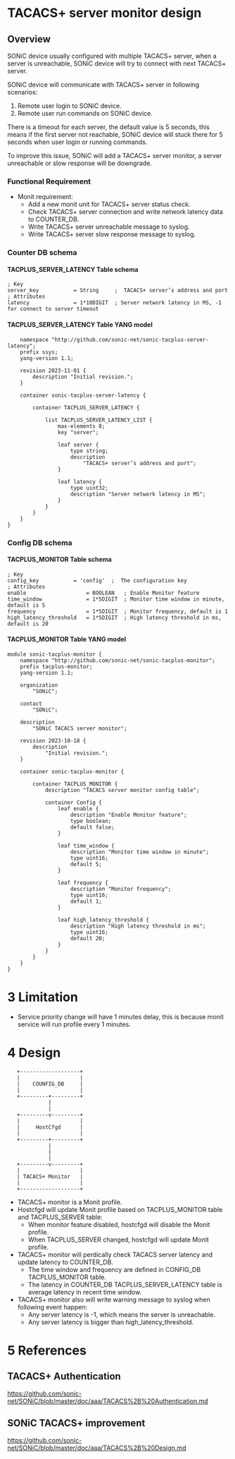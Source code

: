# TACACS+ server monitor design

## Overview

SONiC device usually configured with multiple TACACS+ server, when a server is unreachable, SONiC device will try to connect with next TACACS+ server.

SONiC device will communicate with TACACS+ server in following scenarios:
1. Remote user login to SONiC device.
2. Remote user run commands on SONiC device.

There is a timeout for each server, the default value is 5 seconds, this means if the first server not reachable, SONiC device will stuck there for 5 seconds when user login or running commands.

To improve this issue, SONiC will add a TACACS+ server monitor, a server unreachable or slow response will be downgrade.

### Functional Requirement
- Monit requirement:
    - Add a new monit unit for TACACS+ server status check.
    - Check TACACS+ server connection and write network latency data to COUNTER_DB.
    - Write TACACS+ server unreachable message to syslog.
    - Write TACACS+ server slow response message to syslog.

### Counter DB schema
#### TACPLUS_SERVER_LATENCY Table schema
```
; Key
server_key           = String     ;  TACACS+ server’s address and port
; Attributes
latency              = 1*10DIGIT  ; Server network latency in MS, -1 for connect to server timeout
```

#### TACPLUS_SERVER_LATENCY Table YANG model
```yangmodule sonic-tacplus-server-latency {
    namespace "http://github.com/sonic-net/sonic-tacplus-server-latency";
    prefix ssys;
    yang-version 1.1;

    revision 2023-11-01 {
        description "Initial revision.";
    }

    container sonic-tacplus-server-latency {

        container TACPLUS_SERVER_LATENCY {

            list TACPLUS_SERVER_LATENCY_LIST {
                max-elements 8;
                key "server";

                leaf server {
                    type string;
                    description
                        "TACACS+ server’s address and port";
                }

                leaf latency {
                    type uint32;
                    description "Server network latency in MS";
                }
            }
        }
    }
}
```

### Config DB schema
#### TACPLUS_MONITOR Table schema
```
; Key
config_key           = 'config'  ;  The configuration key
; Attributes
enable                   = BOOLEAN   ; Enable Monitor feature
time_window              = 1*5DIGIT  ; Monitor time window in minute, default is 5
frequency                = 1*5DIGIT  ; Monitor frequency, default is 1
high_latency_threshold   = 1*5DIGIT  ; High latency threshold in ms, default is 20
```

#### TACPLUS_MONITOR Table YANG model
```yang
module sonic-tacplus-monitor {
    namespace "http://github.com/sonic-net/sonic-tacplus-monitor";
    prefix tacplus-monitor;
    yang-version 1.1;

    organization
        "SONiC";

    contact
        "SONiC";

    description
        "SONiC TACACS server monitor";

    revision 2023-10-18 {
        description
            "Initial revision.";
    }

    container sonic-tacplus-monitor {

        container TACPLUS_MONITOR {
            description "TACACS server monitor config table";

            container Config {
                leaf enable {
                    description "Enable Monitor feature";
                    type boolean;
                    default false;
                }

                leaf time_window {
                    description "Monitor time window in minute";
                    type uint16;
                    default 5;
                }

                leaf frequency {
                    description "Monitor frequency";
                    type uint16;
                    default 1;
                }

                leaf high_latency_threshold {
                    description "High latency threshold in ms";
                    type uint16;
                    default 20;
                }
            }
        }
    }
}
```

# 3 Limitation

- Service priority change will have 1 minutes delay, this is because monit service will run profile every 1 minutes.

# 4 Design

```
   +-------------------+
   |                   |
   |    COUNFIG_DB     |
   |                   |
   +---------+---------+
             |
             |
   +---------v---------+
   |                   |
   |     HostCfgd      |
   |                   |
   +---------+---------+
             |
             |
             |
   +---------v---------+
   |                   |
   | TACACS+ Monitor   |
   |                   |
   +-------------------+
```
- TACACS+ monitor is a Monit profile.
- Hostcfgd will update Monit profile based on TACPLUS_MONITOR table and TACPLUS_SERVER table:
    - When monitor feature disabled, hostcfgd will disable the Monit profile.
    - When TACPLUS_SERVER changed, hostcfgd will update Monit profile.
- TACACS+ monitor will perdically check TACACS server latency and update latency to COUNTER_DB.
    - The time window and frequency are defined in CONFIG_DB TACPLUS_MONITOR table.
    - The latency in COUNTER_DB TACPLUS_SERVER_LATENCY table is average latency in recent time window.
- TACACS+ monitor also will write warning message to syslog when following event happen:
    - Any server latency is -1, which means the server is unreachable.
    - Any server latency is bigger than high_latency_threshold.

# 5 References

## TACACS+ Authentication
https://github.com/sonic-net/SONiC/blob/master/doc/aaa/TACACS%2B%20Authentication.md
## SONiC TACACS+ improvement
https://github.com/sonic-net/SONiC/blob/master/doc/aaa/TACACS%2B%20Design.md
